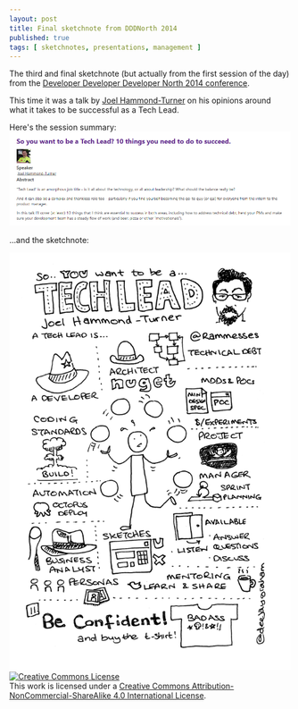 ```yaml
---
layout: post
title: Final sketchnote from DDDNorth 2014
published: true
tags: [ sketchnotes, presentations, management ]
---
```


The third and final sketchnote (but actually from the first session of the day)
from the [Developer Developer Developer North 
2014 conference](http://www.dddnorth.co.uk/). 

This time it was a talk by [Joel Hammond-Turner](http://www.twitter.com/rammesses) on 
his opinions around what it takes to be successful as a Tech Lead.

Here's the session summary: 
![ddd north](/img/posts/sketchote3-from-ddd-north-2014/session-summary.png)

...and the sketchnote:

<img src="/img/posts/sketchote3-from-ddd-north-2014/dddnorth-2014-tech-lead-talk-vanilla.png" class="img-responsive" alt="ddd north sketchnote" />

<a rel="license" href="http://creativecommons.org/licenses/by-nc-sa/4.0/">
<img alt="Creative Commons License" style="border-width:0" src="https://i.creativecommons.org/l/by-nc-sa/4.0/88x31.png" />
</a>
<br />
This work is licensed under a <a rel="license" href="http://creativecommons.org/licenses/by-nc-sa/4.0/">Creative Commons Attribution-NonCommercial-ShareAlike 4.0 International License</a>.


